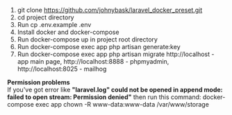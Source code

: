 1. git clone https://github.com/johnybask/laravel_docker_preset.git
1. cd project directory
2. Run cp .env.example .env
3. Install docker and docker-compose
4. Run docker-compose up in project root directory
5. Run docker-compose exec app php artisan generate:key
6. Run docker-compose exec app php artisan migrate
http://localhost - app main page,
http://localhost:8888 - phpmyadmin,
http://localhost:8025 - mailhog

<strong>Permission problems</strong><br>
If you've got error like <strong>"laravel.log" could not be opened in append mode: failed to open stream: Permission denied"</strong> then run this command: 
docker-compose exec app chown -R www-data:www-data /var/www/storage

